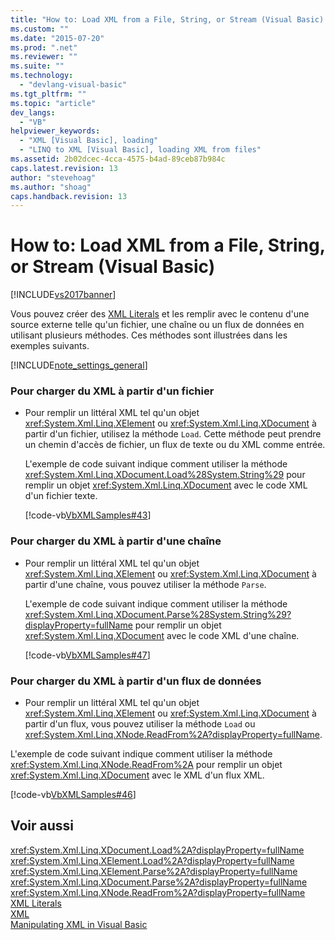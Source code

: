 ```yaml
---
title: "How to: Load XML from a File, String, or Stream (Visual Basic) | Microsoft Docs"
ms.custom: ""
ms.date: "2015-07-20"
ms.prod: ".net"
ms.reviewer: ""
ms.suite: ""
ms.technology: 
  - "devlang-visual-basic"
ms.tgt_pltfrm: ""
ms.topic: "article"
dev_langs: 
  - "VB"
helpviewer_keywords: 
  - "XML [Visual Basic], loading"
  - "LINQ to XML [Visual Basic], loading XML from files"
ms.assetid: 2b02dcec-4cca-4575-b4ad-89ceb87b984c
caps.latest.revision: 13
author: "stevehoag"
ms.author: "shoag"
caps.handback.revision: 13
---
```

# How to: Load XML from a File, String, or Stream (Visual Basic)
[!INCLUDE[vs2017banner](../../../../visual-basic/includes/vs2017banner.md)]

Vous pouvez créer des [XML Literals](../../../../visual-basic/language-reference/xml-literals/index.md) et les remplir avec le contenu d'une source externe telle qu'un fichier, une chaîne ou un flux de données en utilisant plusieurs méthodes.  Ces méthodes sont illustrées dans les exemples suivants.  
  
 [!INCLUDE[note_settings_general](../../../../csharp/language-reference/compiler-messages/includes/note-settings-general-md.md)]  
  
### Pour charger du XML à partir d'un fichier  
  
-   Pour remplir un littéral XML tel qu'un objet <xref:System.Xml.Linq.XElement> ou <xref:System.Xml.Linq.XDocument> à partir d'un fichier, utilisez la méthode `Load`.  Cette méthode peut prendre un chemin d'accès de fichier, un flux de texte ou du XML comme entrée.  
  
     L'exemple de code suivant indique comment utiliser la méthode <xref:System.Xml.Linq.XDocument.Load%28System.String%29> pour remplir un objet <xref:System.Xml.Linq.XDocument> avec le code XML d'un fichier texte.  
  
     [!code-vb[VbXMLSamples#43](../../../../visual-basic/language-reference/operators/codesnippet/visualbasic/how-to-load-xml-from-a-f_1.vb)]  
  
### Pour charger du XML à partir d'une chaîne  
  
-   Pour remplir un littéral XML tel qu'un objet <xref:System.Xml.Linq.XElement> ou <xref:System.Xml.Linq.XDocument> à partir d'une chaîne, vous pouvez utiliser la méthode `Parse`.  
  
     L'exemple de code suivant indique comment utiliser la méthode <xref:System.Xml.Linq.XDocument.Parse%28System.String%29?displayProperty=fullName> pour remplir un objet <xref:System.Xml.Linq.XDocument> avec le code XML d'une chaîne.  
  
     [!code-vb[VbXMLSamples#47](../../../../visual-basic/language-reference/operators/codesnippet/visualbasic/how-to-load-xml-from-a-f_2.vb)]  
  
### Pour charger du XML à partir d'un flux de données  
  
-   Pour remplir un littéral XML tel qu'un objet <xref:System.Xml.Linq.XElement> ou <xref:System.Xml.Linq.XDocument> à partir d'un flux, vous pouvez utiliser la méthode `Load` ou <xref:System.Xml.Linq.XNode.ReadFrom%2A?displayProperty=fullName>.  
  
 L'exemple de code suivant indique comment utiliser la méthode <xref:System.Xml.Linq.XNode.ReadFrom%2A> pour remplir un objet <xref:System.Xml.Linq.XDocument> avec le XML d'un flux XML.  
  
 [!code-vb[VbXMLSamples#46](../../../../visual-basic/language-reference/operators/codesnippet/visualbasic/how-to-load-xml-from-a-f_3.vb)]  
  
## Voir aussi  
 <xref:System.Xml.Linq.XDocument.Load%2A?displayProperty=fullName>   
 <xref:System.Xml.Linq.XElement.Load%2A?displayProperty=fullName>   
 <xref:System.Xml.Linq.XElement.Parse%2A?displayProperty=fullName>   
 <xref:System.Xml.Linq.XDocument.Parse%2A?displayProperty=fullName>   
 <xref:System.Xml.Linq.XNode.ReadFrom%2A?displayProperty=fullName>   
 [XML Literals](../../../../visual-basic/language-reference/xml-literals/index.md)   
 [XML](../../../../visual-basic/programming-guide/language-features/xml/index.md)   
 [Manipulating XML in Visual Basic](../../../../visual-basic/programming-guide/language-features/xml/manipulating-xml.md)